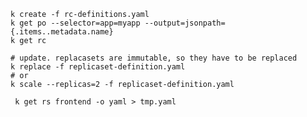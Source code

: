 
    k create -f rc-definitions.yaml
    k get po --selector=app=myapp --output=jsonpath={.items..metadata.name}
    k get rc

    # update. replacasets are immutable, so they have to be replaced
    k replace -f replicaset-definition.yaml
    # or
    k scale --replicas=2 -f replicaset-definition.yaml 

     k get rs frontend -o yaml > tmp.yaml
